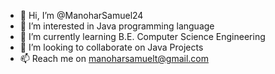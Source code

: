 - 👋 Hi, I’m @ManoharSamuel24
- 👀 I’m interested in Java programming language 
- 🌱 I’m currently learning B.E. Computer Science Engineering 
- 💞️ I’m looking to collaborate on Java Projects 
- 📫 Reach me on manoharsamuelt@gmail.com
